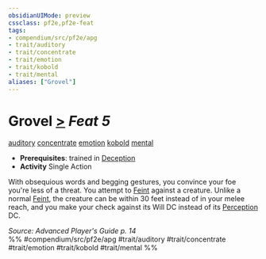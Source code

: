 ```yaml
---
obsidianUIMode: preview
cssclass: pf2e,pf2e-feat
tags:
- compendium/src/pf2e/apg
- trait/auditory
- trait/concentrate
- trait/emotion
- trait/kobold
- trait/mental
aliases: ["Grovel"]
---
```

# Grovel  [>](../../rules/core-rulebook/chapter-9-playing-the-game.md#Actions "Single Action") *Feat 5*  
[auditory](../../rules/traits/auditory.md)  [concentrate](../../rules/traits/concentrate.md)  [emotion](../../rules/traits/emotion.md)  [kobold](../../rules/traits/kobold-b1.md)  [mental](../../rules/traits/mental.md)  

- **Prerequisites**: trained in [Deception](../skills.md#Deception)
- **Activity** Single Action

With obsequious words and begging gestures, you convince your foe you're less of a threat. You attempt to [Feint](../../rules/actions/feint.md) against a creature. Unlike a normal [Feint](../../rules/actions/feint.md), the creature can be within 30 feet instead of in your melee reach, and you make your check against its Will DC instead of its [Perception](../skills.md#Perception) DC.

*Source: Advanced Player's Guide p. 14*  
%% #compendium/src/pf2e/apg #trait/auditory #trait/concentrate #trait/emotion #trait/kobold #trait/mental %%